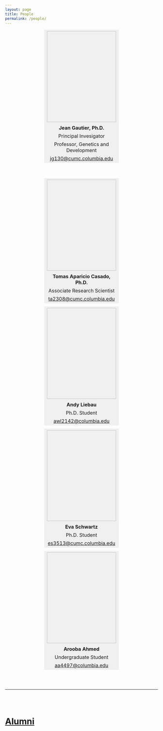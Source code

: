 ```yaml
---
layout: page
title: People
permalink: /people/
---
```


<style>
table {
  width:100%;
  margin:auto;
  display:inline-table;
  border: 1px solid #000000;
}
table td, table th {
  text-align:center;
  background-color:#f0f0f0;
  border:1px solid #f0f0f0;
  border-collapse:collapse;
}
.table-container {
  text-align:center;
}
.spacer {
  height:0px;
}
@media (min-width:500px) {
  table {
    width:49%;
  }
  .spacer {
    height:10px; 
  }
}
</style>

<div class="table-container">
<table>
<tr><th><img style="display:inline-block;height:300px;width:300px;background:url('/assets/img/people/jg130.jpg');background-size:cover;background-position:center top"></th></tr>
<tr><th>Jean Gautier, Ph.D.</th></tr>
<tr><td>Principal Invesigator</td></tr>
<tr><td>Professor, Genetics and Development</td></tr> 
<tr><td><a class="u-email" href="mailto:jg130@cumc.columbia.edu">jg130@cumc.columbia.edu</a></td></tr>
</table>
</div>

<div style="height:50px;"></div>

<div class="table-container">
<table>
<tr><th><img style="display:inline-block;height:300px;width:300px;background:url('/assets/img/people/ta2308.jpg');background-size:cover;background-position:center top"></th></tr>
<tr><th>Tomas Aparicio Casado, Ph.D.</th></tr>
<tr><td>Associate Research Scientist</td></tr> 
<tr><td><a class="u-email" href="mailto:ta2308@cumc.columbia.edu">ta2308@cumc.columbia.edu</a></td></tr> 
</table>
</div>

<div class="spacer"></div>

<div class="table-container">
<table>
<tr><th><img style="display:inline-block;height:300px;width:300px;background:url('/assets/img/people/awl2142.jpg');background-size:cover;background-position:center top"></th></tr>
<tr><th>Andy Liebau</th></tr>
<tr><td>Ph.D. Student</td></tr> 
<tr><td><a class="u-email" href="mailto:awl2142@columbia.edu">awl2142@columbia.edu</a></td></tr> 
</table>
</div>

<div class="spacer"></div>

<div class="table-container">
<table>
<tr><th><img style="display:inline-block;height:300px;width:300px;background:url('/assets/img/people/es3513.jpg');background-size:cover;background-position:center top"></th></tr>
<tr><th>Eva Schwartz</th></tr>
<tr><td>Ph.D. Student</td></tr> 
<tr><td><a class="u-email" href="mailto:es3513@cumc.columbia.edu">es3513@cumc.columbia.edu</a></td></tr> 
</table>
</div>

<div class="spacer"></div>

<div class="table-container">
<table>
<tr><th><img style="display:inline-block;height:300px;width:300px;background:url('/assets/img/people/aa4497.jpg');background-size:cover;background-position:center top"></th></tr>
<tr><th>Arooba Ahmed</th></tr>
<tr><td>Undergraduate Student</td></tr> 
<tr><td><a class="u-email" href="mailto:aa4497@columbia.edu">aa4497@columbia.edu</a></td></tr> 
</table>
</div>

<div style="height:50px;"></div>

----------------

<br/><br/>

# [Alumni](/alumni)
